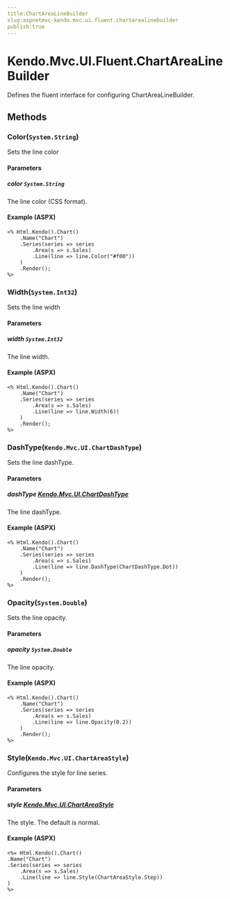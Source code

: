 ```yaml
---
title:ChartAreaLineBuilder
slug:aspnetmvc-kendo.mvc.ui.fluent.chartarealinebuilder
publish:true
---
```


# Kendo.Mvc.UI.Fluent.ChartAreaLineBuilder
Defines the fluent interface for configuring ChartAreaLineBuilder.



## Methods

### Color(`System.String`)
Sets the line color


#### Parameters

##### color `System.String`
The line color (CSS format).




#### Example (ASPX)
    <% Html.Kendo().Chart()
        .Name("Chart")
        .Series(series => series
            .Area(s => s.Sales)
            .Line(line => line.Color("#f00"))
        )
        .Render();
    %>


### Width(`System.Int32`)
Sets the line width


#### Parameters

##### width `System.Int32`
The line width.




#### Example (ASPX)
    <% Html.Kendo().Chart()
        .Name("Chart")
        .Series(series => series
            .Area(s => s.Sales)
            .Line(line => line.Width(6))
        )
        .Render();
    %>


### DashType(`Kendo.Mvc.UI.ChartDashType`)
Sets the line dashType.


#### Parameters

##### dashType [Kendo.Mvc.UI.ChartDashType](/api/wrappers/aspnet-mvc/Kendo.Mvc.UI/ChartDashType)
The line dashType.




#### Example (ASPX)
    <% Html.Kendo().Chart()
        .Name("Chart")
        .Series(series => series
            .Area(s => s.Sales)
            .Line(line => line.DashType(ChartDashType.Dot))
        )
        .Render();
    %>


### Opacity(`System.Double`)
Sets the line opacity.


#### Parameters

##### opacity `System.Double`
The line opacity.




#### Example (ASPX)
    <% Html.Kendo().Chart()
        .Name("Chart")
        .Series(series => series
            .Area(s => s.Sales)
            .Line(line => line.Opacity(0.2))
        )
        .Render();
    %>


### Style(`Kendo.Mvc.UI.ChartAreaStyle`)
Configures the style for line series.


#### Parameters

##### style [Kendo.Mvc.UI.ChartAreaStyle](/api/wrappers/aspnet-mvc/Kendo.Mvc.UI/ChartAreaStyle)
The style. The default is normal.




#### Example (ASPX)
    <%= Html.Kendo().Chart()
    .Name("Chart")
    .Series(series => series
        .Area(s => s.Sales)
        .Line(line => line.Style(ChartAreaStyle.Step))
    )
    %>



 
